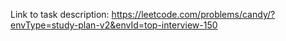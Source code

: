 Link to task description: https://leetcode.com/problems/candy/?envType=study-plan-v2&envId=top-interview-150
